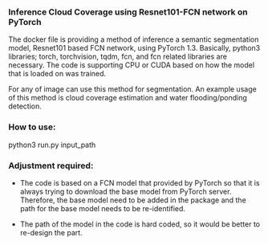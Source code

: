 ### Inference Cloud Coverage using Resnet101-FCN network on PyTorch

The docker file is providing a method of inference a semantic segmentation model, Resnet101 based FCN network, using PyTorch 1.3. Basically, python3 libraries; torch, torchvision, tqdm, fcn, and fcn related libraries are necessary. The code is supporting CPU or CUDA based on how the model that is loaded on was trained.

For any of image can use this method for segmentation. An example usage of this method is cloud coverage estimation and water flooding/ponding detection.

### How to use:

python3 run.py input_path

### Adjustment required:

- The code is based on a FCN model that provided by PyTorch so that it is always trying to download the base model from PyTorch server. Therefore, the base model need to be added in the package and the path for the base model needs to be re-identified.

- The path of the model in the code is hard coded, so it would be better to re-design the part.
